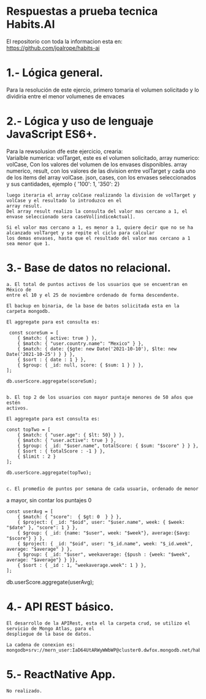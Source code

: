 # Respuestas a prueba tecnica Habits.AI

El repositorio con toda la informacion esta en:
  https://github.com/joalrope/habits-ai

# 1.- Lógica general.
  Para la resolución de este ejercio, primero tomaria el volumen solicitado y lo dividiria entre el menor volumenes de envaces  

# 2.- Lógica y uso de lenguaje JavaScript ES6+.
Para la rewsolusion dfe este ejercicio, crearia:  
    Varialble numerica: volTarget, este es el volumen solicitado,
    array numerico: volCase, Con los valores del volumen de los envases disponibles.
    array numerico, result, con los valores de las division entre volTarget y cada uno de los items del array volCase.
    json, cases, con los envases seleccionados y sus cantidades, ejemplo { '100': 1, '350': 2}

    luego iteraria el array colCase realizando la division de volTarget y volCase y el resultado lo introduzco en el 
    array result.
    Del array result realizo la consulta del valor mas cercano a 1, el envase seleccionado sera caseVol[indiceActual].

    Si el valor mas cercano a 1, es menor a 1, quiere decir que no se ha alcanzado volTarget y se repite el ciclo para calcular
    los demas envases, hasta que el resultado del valor mas cercano a 1 sea menor que 1.

# 3.- Base de datos no relacional.
    a. El total de puntos activos de los usuarios que se encuentran en México de
    entre el 10 y el 25 de noviembre ordenado de forma descendente.

    El backup en binaria, de la base de batos solicitada esta en la carpeta mongodb.

    El aggregate para est consulta es:
    
     const scoreSum = [
        { $match: { active: true } },
        { $match: { "user.country.name": "Mexico" } },
        { $match: { date: {$gte: new Date('2021-10-10'), $lte: new Date('2021-10-25') } } },
        { $sort : { date : 1 } },
        { $group: { _id: null, score: { $sum: 1 } } },
    ];

    db.userScore.aggregate(scoreSum);
    

    b. El top 2 de los usuarios con mayor puntaje menores de 50 años que estén
    activos.

    El aggregate para est consulta es:

    const topTwo = [
        { $match: { "user.age": { $lt: 50} } },
        { $match: { "user.active": true } },
        { $group: { _id: "$user.name", totalScore: { $sum: "$score" } } },
        { $sort : { totalScore : -1 } },
        { $limit : 2 }
    ];

    db.userScore.aggregate(topTwo);


    c. El promedio de puntos por semana de cada usuario, ordenado de menor
a mayor, sin contar los puntajes 0 

    const userAvg = [
        { $match: { "score":  { $gt: 0  } } },
        { $project: { _id: "$oid", user: "$user.name", week: { $week: "$date" }, "score": 1 } },
        { $group: { _id: {name: "$user", week: "$week"}, average:{$avg: "$score"} } },
        { $project: { _id: "$oid", user: "$_id.name", week: "$_id.week", average: "$average" } },
        { $group: { _id: "$user", weekaverage: {$push : {week: "$week", average: "$average"} } }},
        { $sort : { _id : 1, "weekaverage.week": 1 } },  
    ]; 

  db.userScore.aggregate(userAvg); 

# 4.- API REST básico.

    El desarrollo de la APIRest, esta el la carpeta crud, se utilizo el servicio de Mongo Atlas, para el 
    despliegue de la base de datos.

    La cadena de conexion es: mongodb+srv://mern_user:IaD64UtARWyWWbWP@cluster0.dwfox.mongodb.net/habitsai.

# 5.- ReactNative App.

    No realizado.